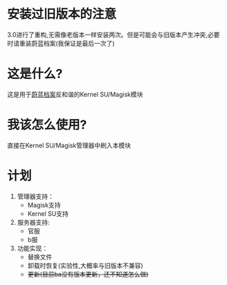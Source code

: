# 安装过旧版本的注意
3.0进行了重构,无需像老版本一样安装两次。但是可能会与旧版本产生冲突,必要时请重装蔚蓝档案(我保证是最后一次了)

# 这是什么?
这是用于[蔚蓝档案](https://bluearchive-cn.com/)反和谐的Kernel SU/Magisk模块

# 我该怎么使用?
直接在Kernel SU/Magisk管理器中刷入本模块

# 计划
1. 管理器支持：
    - Magisk支持
    - Kernel SU支持
2. 服务器支持:
    - 官服
    - b服
3. 功能实现：
    - 替换文件
    - 卸载时恢复(实验性,大概率与旧版本不兼容)
    - ~~更新(目前ba没有版本更新，还不知道怎么做)~~
